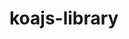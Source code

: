 # koajs-library

<!--
 Certain Code Standards
 - Class names starts from KoaClient
 - Classess should have a namespace declaration which name starts with Client
 - The export from the service should be simple like Logger, not like KoaLogger or ClientLogger
 - Each folder should have interface file and a export file names as index.ts
 -->
